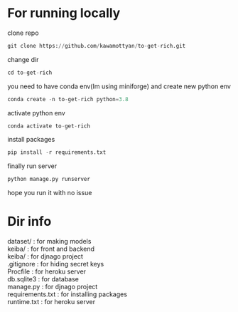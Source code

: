 # For running locally
clone repo
```python
git clone https://github.com/kawamottyan/to-get-rich.git  
```
change dir 
```python
cd to-get-rich
```
you need to have conda env(Im using miniforge)
and create new python env
```python
conda create -n to-get-rich python=3.8
```
activate python env

```python
conda activate to-get-rich
```
install packages
```python
pip install -r requirements.txt
```
finally run server
```python
python manage.py runserver
```
hope you run it with no issue

# Dir info
dataset/ : for making models  
keiba/ : for front and backend  
keiba/ : for djnago project  
.gitignore : for hiding secret keys  
Procfile : for heroku server  
db.sqlite3 : for database  
manage.py : for djnago project  
requirements.txt : for installing packages  
runtime.txt : for heroku server  
